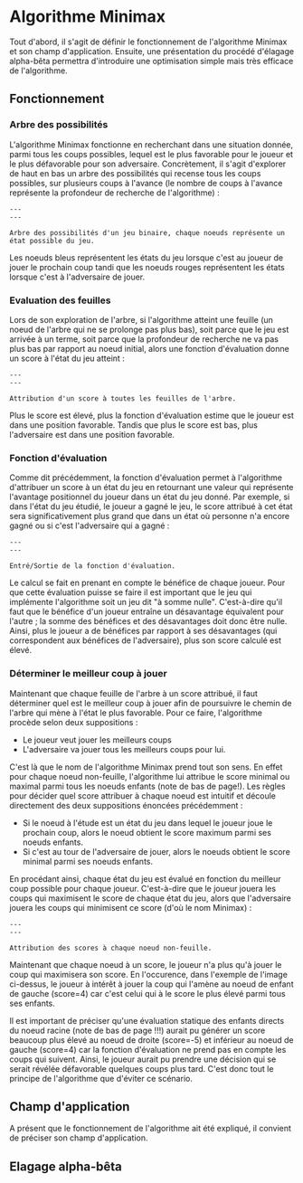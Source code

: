 # Algorithme Minimax

Tout d'abord, il s'agit de définir le fonctionnement de l'algorithme Minimax et son champ d'application. Ensuite, une présentation du procédé d'élagage alpha-bêta permettra d'introduire une optimisation simple mais très efficace de l'algorithme.

## Fonctionnement

### Arbre des possibilités

L'algorithme Minimax fonctionne en recherchant dans une situation donnée, parmi tous les coups possibles, lequel est le plus favorable pour le joueur et le plus défavorable pour son adversaire. Concrètement, il s'agit d'explorer de haut en bas un arbre des possibilités qui recense tous les coups possibles, sur plusieurs coups à l'avance (le nombre de coups à l'avance représente la profondeur de recherche de l'algorithme) :

```{figure} images/minimax_tree.png
---
---

Arbre des possibilités d'un jeu binaire, chaque noeuds représente un état possible du jeu.
```

Les noeuds bleus représentent les états du jeu lorsque c'est au joueur de jouer le prochain coup tandi que les noeuds rouges représentent les états lorsque c'est à l'adversaire de jouer.

### Evaluation des feuilles

Lors de son exploration de l'arbre, si l'algorithme atteint une feuille (un noeud de l'arbre qui ne se prolonge pas plus bas), soit parce que le jeu est arrivée à un terme, soit parce que la profondeur de recherche ne va pas plus bas par rapport au noeud initial, alors une fonction d'évaluation donne un score à l'état du jeu atteint :

```{figure} images/minimax_tree_score.png
---
---

Attribution d'un score à toutes les feuilles de l'arbre.
```

Plus le score est élevé, plus la fonction d'évaluation estime que le joueur est dans une position favorable. Tandis que plus le score est bas, plus l'adversaire est dans une position favorable.

### Fonction d'évaluation

Comme dit précédemment, la fonction d'évaluation permet à l'algorithme d'attribuer un score à un état du jeu en retournant une valeur qui représente l'avantage positionnel du joueur dans un état du jeu donné. Par exemple, si dans l'état du jeu étudié, le joueur a gagné le jeu, le score attribué à cet état sera significativement plus grand que dans un état où personne n'a encore gagné ou si c'est l'adversaire qui a gagné :

```{figure} images/evaluation_function.png
---
---

Entré/Sortie de la fonction d'évaluation.
```

Le calcul se fait en prenant en compte le bénéfice de chaque joueur. Pour que cette évaluation puisse se faire il est important que le jeu qui implémente l'algorithme soit un jeu dit "à somme nulle". C'est-à-dire qu'il faut que le bénéfice d'un joueur entraîne un désavantage équivalent pour l'autre ; la somme des bénéfices et des désavantages doit donc être nulle. Ainsi, plus le joueur a de bénéfices par rapport à ses désavantages (qui correspondent aux bénéfices de l'adversaire), plus son score calculé est élevé.

### Déterminer le meilleur coup à jouer

Maintenant que chaque feuille de l'arbre à un score attribué, il faut déterminer quel est le meilleur coup à jouer afin de poursuivre le chemin de l'arbre qui mène à l'état le plus favorable. Pour ce faire, l'algorithme procède selon deux suppositions :

- Le joueur veut jouer les meilleurs coups
- L'adversaire va jouer tous les meilleurs coups pour lui.

C'est là que le nom de l'algorithme Minimax prend tout son sens. En effet pour chaque noeud non-feuille, l'algorithme lui attribue le score minimal ou maximal parmi tous les noeuds enfants (note de bas de page!). Les règles pour décider quel score attribuer à chaque noeud est intuitif et découle directement des deux suppositions énoncées précédemment :

- Si le noeud à l'étude est un état du jeu dans lequel le joueur joue le prochain coup, alors le noeud obtient le score maximum parmi ses noeuds enfants.
- Si c'est au tour de l'adversaire de jouer, alors le noeuds obtient le score minimal parmi ses noeuds enfants.

En procédant ainsi, chaque état du jeu est évalué en fonction du meilleur coup possible pour chaque joueur. C'est-à-dire que le joueur jouera les coups qui maximisent le score de chaque état du jeu, alors que l'adversaire jouera les coups qui minimisent ce score (d'où le nom Minimax) :

```{figure} images/minimax_value.png
---
---

Attribution des scores à chaque noeud non-feuille.
```

Maintenant que chaque noeud à un score, le joueur n'a plus qu'à jouer le coup qui maximisera son score. En l'occurence, dans l'exemple de l'image ci-dessus, le joueur à intérêt à jouer la coup qui l'amène au noeud de enfant de gauche (score=4) car c'est celui qui à le score le plus élevé parmi tous ses enfants.

Il est important de préciser qu'une évaluation statique des enfants directs du noeud racine (note de bas de page !!!) aurait pu générer un score beaucoup plus élevé au noeud de droite (score=-5)  et inférieur au noeud de gauche (score=4) car la fonction d'évaluation ne prend pas en compte les coups qui suivent. Ainsi, le joueur aurait pu prendre une décision qui se serait révélée défavorable quelques coups plus tard. C'est donc tout le principe de l'algorithme que d'éviter ce scénario.

## Champ d'application

A présent que le fonctionnement de l'algorithme ait été expliqué, il convient de préciser son champ d'application.

## Elagage alpha-bêta